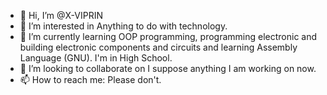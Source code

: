 - 👋 Hi, I’m @X-VIPRIN
- 👀 I’m interested in Anything to do with technology.
- 🌱 I’m currently learning OOP programming, programming electronic and building electronic components and circuits and learning Assembly Language (GNU). I'm in High School.
- 💞️ I’m looking to collaborate on I suppose anything I am working on now.
- 📫 How to reach me: Please don't.

<!---
X-VIPRIN/X-VIPRIN is a ✨ special ✨ repository because its `README.md` (this file) appears on your GitHub profile.
You can click the Preview link to take a look at your changes.
--->
